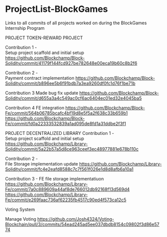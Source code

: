 # ProjectList-BlockGames

Links to all commits of all projects worked on during the BlockGames Internship Program

PROJECT TOKEN-REWARD PROJECT

Contribution 1 -  
Setup project scaffold and initial setup
https://github.com/Blockchamp/Block-Solidity/commit/41179f144fcd927be782648e00eca19b60c8b2f6

Contribution 2 -  
Payment contract implementation
https://github.com/Blockchamp/Block-Solidity/commit/b896ee5b6f91bdb7a3ea9260df0fc1d76f1be71b

Contribution 3
Made bug fix update 
https://github.com/Blockchamp/Block-Solidity/commit/d655a3a4c549ac0cf6ac6404ec01ed32e4045ba5

Contribution 4 
FE integration
https://github.com/Blockchamp/Block-Fe/commit/564b06785bcafc4bf19d8e5f5a2f638c33b659b1
https://github.com/Blockchamp/Block-Fe/commit/fd0a22333532839a1ad095de8fd1a31ddbe2f3f1


PROJECT DECENTRALIZED LIBRARY
Contribution 1 -  
Setup project scaffold and initial setup
https://github.com/Blockchamp/Library-Solidity/commit/5a22b57a5d8ce963ceef3ec48977881e678b110c


Contribution 2 -  
File Storage implementation update
https://github.com/Blockchamp/Library-Solidity/commit/fc4e2eafd8588c7c7f561f026e1d8d8afb6a10a1

Contribution 3 - 
FE file storage implementatiuon
https://github.com/Blockchamp/Library-Fe/commit/7a0c889609a44af8de766012db92168f13d569d4
https://github.com/Blockchamp/Library-Fe/commit/e269faac736af62235fb4517c90ed4f573ca12c5


Voting System

Manage Voting
https://github.com/Josh4324/Voting-Blockchain/pull/3/commits/54ead245ad5ee037dbdb8154c09802f3d86e5774
